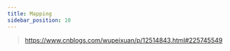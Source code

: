 ```yaml
---
title: Mapping
sidebar_position: 10
---
```



> https://www.cnblogs.com/wupeixuan/p/12514843.html#225745549
